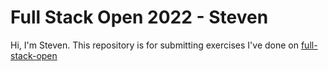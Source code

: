 # Full Stack Open 2022 - Steven

Hi, I'm Steven. This repository is for submitting exercises I've done on [full-stack-open](https://fullstackopen.com/en/)
